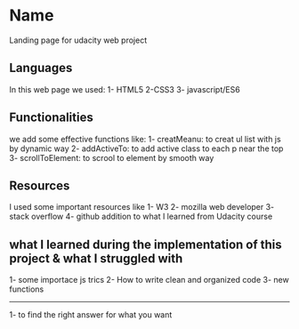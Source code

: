 # Name
Landing page for udacity web project 
## Languages 
In this web page we used:
1- HTML5
2-CSS3
3- javascript/ES6
## Functionalities 
we add some effective functions like:
1- creatMeanu: to creat ul list with js by dynamic way
2- addActiveTo: to add active class to each p near the top  
3- scrollToElement: to scrool to element by smooth way
## Resources
I used some important resources like 
1- W3 
2- mozilla web developer
3- stack overflow
4- github
addition to what I learned from Udacity course  
## what I learned during the implementation of this project & what I struggled with
1- some importace js trics 
2- How to write clean and organized code 
3- new functions 
*********************
1- to find the right answer for what you want 
